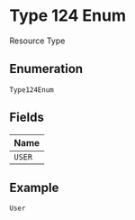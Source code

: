 
# Type 124 Enum

Resource Type

## Enumeration

`Type124Enum`

## Fields

| Name |
|  --- |
| `USER` |

## Example

```
User
```

